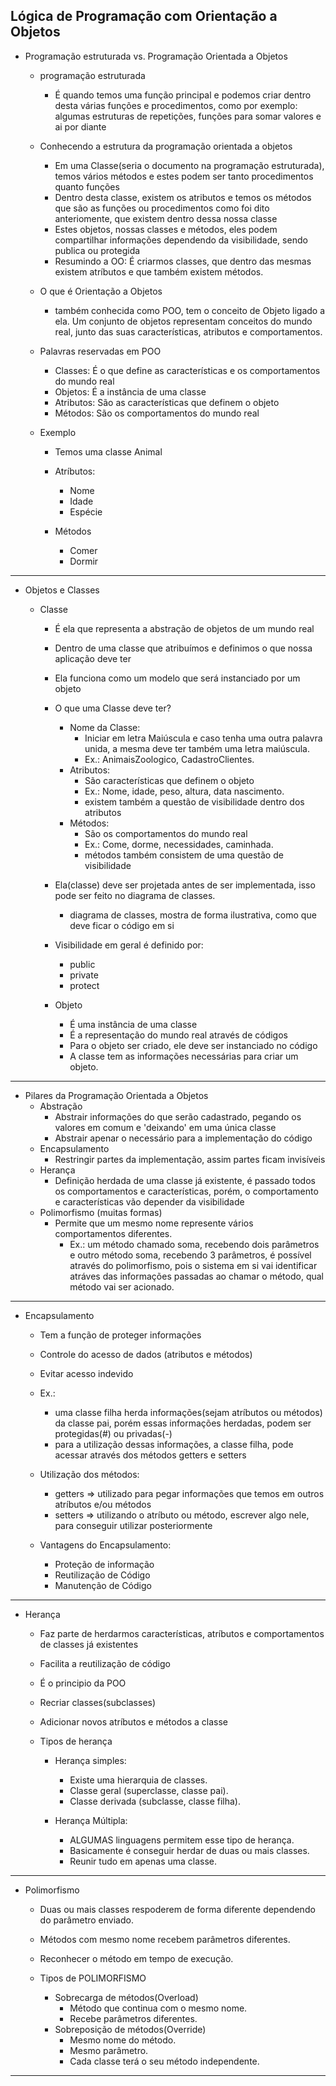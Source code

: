  ## Lógica de Programação com Orientação a Objetos
 
- Programação estruturada vs. Programação Orientada a Objetos 
  - programação estruturada
      - É quando temos uma função principal e podemos criar dentro
    desta várias funções e procedimentos, como por exemplo: algumas
    estruturas de repetições, funções para somar valores e ai por diante
    
  - Conhecendo a estrutura da programação orientada a objetos
    - Em uma Classe(seria o documento na programação estruturada), temos vários métodos e estes podem ser
    tanto procedimentos quanto funções
    - Dentro desta classe, existem os atributos e temos os métodos que são 
    as funções ou procedimentos como foi dito anteriomente, que existem
    dentro dessa nossa classe
    - Estes objetos, nossas classes e métodos, eles podem compartilhar
    informações dependendo da visibilidade, sendo publica ou protegida
    - Resumindo a OO: É criarmos classes, que dentro das mesmas 
    existem atríbutos e que também existem métodos.
    
  - O que é Orientação a Objetos
    - também conhecida como POO, tem o conceito de Objeto ligado
    a ela. Um conjunto de objetos representam conceitos do mundo 
    real, junto das suas características, atributos e comportamentos.
  
  - Palavras reservadas em POO
    - Classes: É o que define as características e os comportamentos do 
    mundo real
    - Objetos: É a instância de uma classe
    - Atributos: São as características que definem o objeto
    - Métodos: São os comportamentos do mundo real
    
  - Exemplo
    - Temos uma classe Animal
    
    - Atríbutos:
      - Nome
      - Idade
      - Espécie
      
    - Métodos
      - Comer
      - Dormir
___________________________________________________________________________________________________
- Objetos e Classes

  - Classe
    - É ela que representa a abstração de objetos de um mundo real
    - Dentro de uma classe que atribuímos e definimos o que nossa aplicação deve ter
    - Ela funciona como um modelo que será instanciado por um objeto

    - O que uma Classe deve ter?
      - Nome da Classe:
        - Iniciar em letra Maiúscula e caso tenha uma outra palavra unida, a mesma deve ter também 
        uma letra maiúscula.
        - Ex.: AnimaisZoologico, CadastroClientes.
      - Atributos:
        - São características que definem o objeto
        - Ex.: Nome, idade, peso, altura, data nascimento.
        - existem também a questão de visibilidade dentro dos atributos
      - Métodos:
        - São os comportamentos do mundo real
        - Ex.: Come, dorme, necessidades, caminhada.
        - métodos também consistem de uma questão de visibilidade
        
    - Ela(classe) deve ser projetada antes de ser implementada, isso pode ser feito no
    diagrama de classes.
      - diagrama de classes, mostra de forma ilustrativa, como que deve ficar o código em si
      
    - Visibilidade em geral é definido por:
      - public
      - private
      - protect
    
    - Objeto
      - É uma instância de uma classe
      - É a representação do mundo real através de códigos
      - Para o objeto ser criado, ele deve ser instanciado no código
      - A classe tem as informações necessárias para criar um objeto.
___________________________________________________________________________________________________
  - Pilares da Programação Orientada a Objetos
    - Abstração
      - Abstrair informações do que serão cadastrado, pegando os valores em comum e 
      'deixando' em uma única classe
      - Abstrair apenar o necessário para a implementação do código
    - Encapsulamento
      - Restringir partes da implementação, assim partes ficam invisíveis
    - Herança
      - Definição herdada de uma classe já existente, é passado todos os comportamentos e 
      características, porém, o comportamento e características vão depender da visibilidade
    - Polimorfismo (muitas formas)
      - Permite que um mesmo nome represente vários comportamentos diferentes.
        - Ex.: um método chamado soma, recebendo dois parâmetros e outro método soma, 
        recebendo 3 parâmetros, é possível através do polimorfismo, pois o sistema
        em si vai identificar atráves das informações passadas ao chamar o método, 
        qual método vai ser acionado.
___________________________________________________________________________________________________
  - Encapsulamento
    - Tem a função de proteger informações
    - Controle do acesso de dados (atributos e métodos)
    - Evitar acesso indevido
    
    - Ex.:
      - uma classe filha herda informações(sejam atríbutos ou métodos) da classe pai, 
       porém essas informações herdadas, podem ser protegidas(#) ou privadas(-)
      - para a utilização dessas informações, a classe filha, pode acessar através dos 
      métodos getters e setters
    - Utilização dos métodos:
      - getters => utilizado para pegar informações que temos em outros atríbutos e/ou métodos
      - setters => utilizando o atríbuto ou método, escrever algo nele, para conseguir utilizar
      posteriormente
    - Vantagens do Encapsulamento:
      - Proteção de informação
      - Reutilização de Código
      - Manutenção de Código
___________________________________________________________________________________________________
  - Herança
    - Faz parte de herdarmos características, atríbutos e comportamentos de classes já existentes
    - Facilita a reutilização de código
    - É o principio da POO
    - Recriar classes(subclasses)
    - Adicionar novos atríbutos e métodos a classe
    
    - Tipos de herança
      - Herança simples: 
        - Existe uma hierarquia de classes.
        - Classe geral (superclasse, classe pai).
        - Classe derivada (subclasse, classe filha).
        
      - Herança Múltipla:
        - ALGUMAS linguagens permitem esse tipo de herança.
        - Basicamente é conseguir herdar de duas ou mais classes.
        - Reunir tudo em apenas uma classe.
___________________________________________________________________________________________________
  - Polimorfismo
    - Duas ou mais classes respoderem de forma diferente dependendo do parâmetro enviado.
    - Métodos com mesmo nome recebem parâmetros diferentes.
    - Reconhecer o método em tempo de execução.
    
    - Tipos de POLIMORFISMO
      - Sobrecarga de métodos(Overload)
        - Método que continua com o mesmo nome.
        - Recebe parâmetros diferentes.
      - Sobreposição de métodos(Override)
        - Mesmo nome do método.
        - Mesmo parâmetro.
        - Cada classe terá o seu método independente.
___________________________________________________________________________________________________